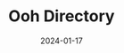 ---
title: Ooh Directory
description: Discovered via <a href="https://brandonwrites.xyz/links/">Brandon Writes' link page</a>, Ooh Directory is a collection of categorised blogs, curated by <a href="https://www.gyford.com/">Phil Gyford</a>.
url: https://ooh.directory/
date: 2024-01-17
rss: true
---